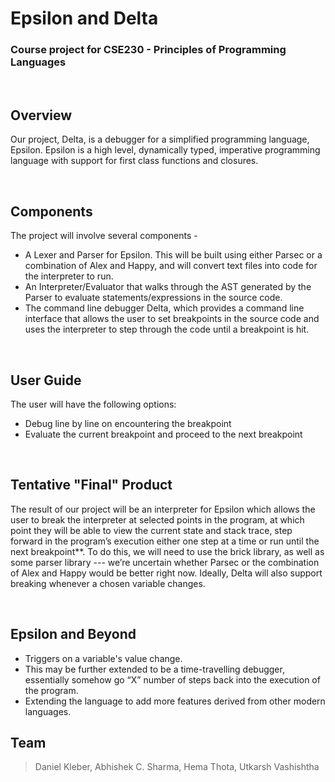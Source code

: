 # Epsilon and Delta
### Course project for **CSE230 - Principles of Programming Languages**

<br>

## Overview
Our project, Delta, is a debugger for a simplified programming language, Epsilon. Epsilon is a high level, dynamically typed, imperative programming language with support for first class functions and closures.

<br>

## Components
The project will involve several components -
- A Lexer and Parser for Epsilon. This will be built using either Parsec or a combination of Alex and Happy, and will convert text files into code for the interpreter to run.
- An Interpreter/Evaluator that walks through the AST generated by the Parser to evaluate statements/expressions in the source code.
- The command line debugger Delta, which provides a command line interface that allows the user to set breakpoints in the source code and uses the interpreter to step through the code until a breakpoint is hit.

<br>

## User Guide
The user will have the following options:
- Debug line by line on encountering the breakpoint
- Evaluate the current breakpoint and proceed to the next breakpoint

<br>

## Tentative "Final" Product
The result of our project will be an interpreter for Epsilon which allows the user to break the interpreter at selected points in the program, at which point they will be able to view the current state and stack trace, step forward in the program’s execution either one step at a time or run until the next breakpoint**. To do this, we will need to use the brick library, as well as some parser library --- we’re uncertain whether Parsec or the combination of Alex and Happy would be better right now. Ideally, Delta will also support breaking whenever a chosen variable changes.

<br>

## Epsilon and Beyond
* Triggers on a variable's value change.
* This may be further extended to be a time-travelling debugger, essentially somehow go “X” number of steps back into the execution of the program.
* Extending the language to add more features derived from other modern languages.

## Team
> Daniel Kleber,
> Abhishek C. Sharma,
> Hema Thota,
> Utkarsh Vashishtha
